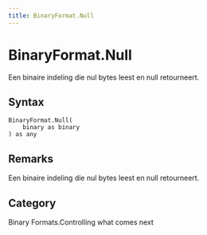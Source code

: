 ```yaml
---
title: BinaryFormat.Null
---
```


# BinaryFormat.Null


Een binaire indeling die nul bytes leest en null retourneert.


## Syntax

```powerquery
BinaryFormat.Null(
    binary as binary
) as any
```


## Remarks

Een binaire indeling die nul bytes leest en null retourneert.



## Category
Binary Formats.Controlling what comes next
